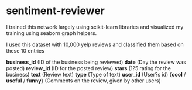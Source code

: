 # sentiment-reviewer

I trained this network largely using scikit-learn libraries and visualized my training using seaborn graph helpers.

I used this dataset with 10,000 yelp reviews and classified them based on these 10 entries

**business_id** (ID of the business being reviewed)
**date** (Day the review was posted)
**review_id** (ID for the posted review)
**stars** (1?5 rating for the business)
**text** (Review text)
**type** (Type of text)
**user_id** (User?s id)
{**cool** / **useful** / **funny**} (Comments on the review, given by other users)



